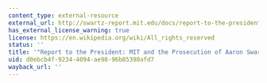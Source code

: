 ```yaml
---
content_type: external-resource
external_url: http://swartz-report.mit.edu/docs/report-to-the-president.pdf
has_external_license_warning: true
license: https://en.wikipedia.org/wiki/All_rights_reserved
status: ''
title: '"Report to the President: MIT and the Prosecution of Aaron Swartz." (PDF)'
uid: d0ebcb4f-9234-4094-ae98-96b85390afd7
wayback_url: ''
---
```

